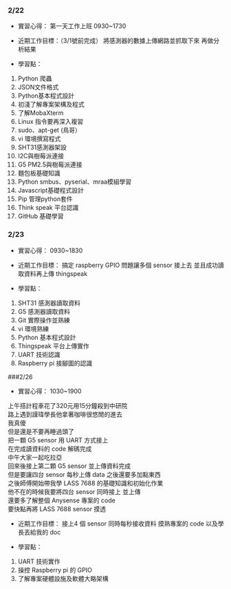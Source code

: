 ### 2/22 
- 實習心得：
第一天工作上班
0930~1730

- 近期工作目標：（3/1號前完成）
將感測器的數據上傳網路並抓取下來
再做分析結果

- 學習點：
1. Python 爬蟲
2. JSON文件格式
3. Python基本程式設計
4. 初淺了解專案架構及程式
5. 了解MobaXterm 
6. Linux 指令要再深入複習
7. sudo、apt-get (鳥哥）
8. vi 環境撰寫程式
9. SHT31感測器架設
10. I2C與樹莓派連接
11. G5 PM2.5與樹莓派連接
12. 麵包板基礎知識
13. Python smbus、pyserial、mraa模組學習
14. Javascript基礎程式設計
15. Pip 管理python套件
16. Think speak 平台認識
17. GitHub 基礎學習

### 2/23
- 實習心得：
0930~1830

- 近期工作目標：
搞定 raspberry GPIO 問題讓多個 sensor 接上去
並且成功讀取資料再上傳 thingspeak

- 學習點：
1. SHT31 感測器讀取資料
2. G5 感測器讀取資料
3. Git 實際操作並熟練
4. vi 環境熟練
5. Python 基本程式設計
6. Thingspeak 平台上傳實作
7. UART 技術認識
8. Raspberry pi 接腳圖的認識

###2/26
- 實習心得：
1030~1900

上午搭計程車花了320元用15分鐘殺到中研院 <br>
路上遇到謹瑋學長他拿著咖啡很悠閒的進去 <br>
我真傻 <br>
但是還是不要再睡過頭了 <br>
把一顆 G5 sensor 用 UART 方式接上 <br>
在完成讀資料的 code 解碼完成 <br>
中午大家一起吃拉亞 <br>
回來後接上第二顆 G5 sensor 並上傳資料完成 <br>
但是要讓四台 sensor 每秒上傳 data 之後還要多加點東西 <br>
之後師傅開始帶我學 LASS 7688 的基礎知識和初始化作業 <br>
他不在的時候我要將四台 sensor 同時接上 並上傳 <br>
還要多了解整個 Anysense 專案的 code  <br>
要快點再將 LASS 7688 sensor 摸透 <br>

- 近期工作目標：
接上4 個 sensor 同時每秒接收資料
摸熟專案的 code 
以及學長丟給我的 doc

- 學習點：
1. UART 技術實作
2. 操控 Raspberry pi 的 GPIO
3. 了解專案硬體設施及軟體大略架構

